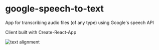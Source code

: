 # google-speech-to-text

App for transcribing audio files (of any type) using Google's speech API

Client built with Create-React-App

![text alignment](https://github.com/JJTimmons/google-speech-to-text/blob/master/analysis/alignment.png?raw=true)
